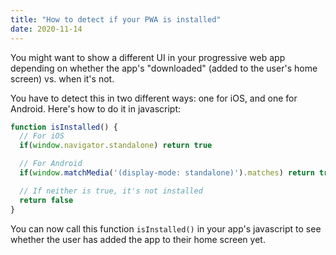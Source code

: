 ```yaml
---
title: "How to detect if your PWA is installed"
date: 2020-11-14
---
```

You might want to show a different UI in your progressive web app depending on whether the app's "downloaded" (added to the user's home screen) vs. when it's not.

You have to detect this in two different ways: one for iOS, and one for Android. Here's how to do it in javascript:

```javascript
function isInstalled() {
  // For iOS
  if(window.navigator.standalone) return true

  // For Android
  if(window.matchMedia('(display-mode: standalone)').matches) return true

  // If neither is true, it's not installed
  return false
}
```

You can now call this function `isInstalled()` in your app's javascript to see whether the user has added the app to their home screen yet.
